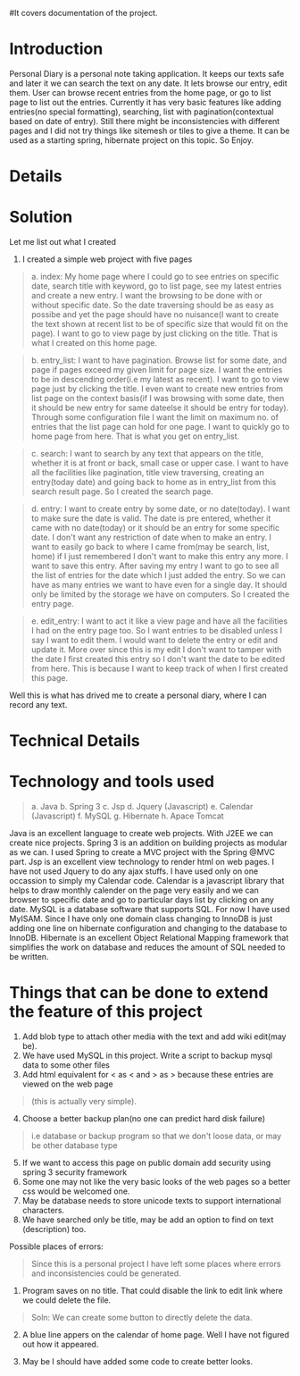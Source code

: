#It covers documentation of the project.

# Introduction #

Personal Diary is a personal note taking application. It keeps our texts safe and later it we can search the text on any date. It lets browse our entry, edit them. User can browse recent entries from the home page, or go to list page to list out the entries. Currently it has very basic features like adding entries(no special formatting), searching, list with pagination(contextual based on date of entry). Still there might be inconsistencies with different pages and I did not try things like sitemesh or tiles to give a theme. It can be used as a starting spring, hibernate project on this topic. So Enjoy.


# Details #
# Solution #
Let me list out what I created

1. I created a simple web project with five pages
> a. index: My home page where I could go to see entries on specific date, search title with keyword, go to list page, see my latest entries and create a new entry. I want the browsing to be done with or without specific date. So the date traversing should be as easy as possibe and yet the page should have no nuisance(I want to create the text shown at recent list to be of specific size that would fit on the page). I want to go to view page by just clicking on the title. That is what I created on this home page.

> b. entry\_list: I want to have pagination. Browse list for some date, and page if pages exceed my given limit for page size. I want the entries to be in descending order(i.e my latest as recent). I want to go to view page just by clicking the title. I even want to create new entries from list page on the context basis(if I was browsing with some date, then it should be new entry for same dateelse it should be entry for today). Through some configuration file I want the limit on maximum no. of entries that the list page can hold for one page. I want to quickly go to home page from here. That is what you get on entry\_list.

> c. search: I want to search by any text that appears on the title, whether it is at front or back, small case or upper case. I want to have all the facilities like pagination, title view traversing, creating an entry(today date) and going back to home as in entry\_list from this search result page. So I created the search page.

> d. entry: I want to create entry by some date, or no date(today). I want to make sure the date is valid. The date is pre entered, whether it came with no date(today) or it should be an entry for some specific date. I don't want any restriction of date when to make an entry. I want to easily go back to where I came from(may be search, list, home) if I just remembered I don't want to make this entry any more. I want to save this entry. After saving my entry I want to go to see all the list of entries for the date which I just added the entry. So we can have as many entries we want to have even for a single day. It should only be limited by the storage we have on computers. So I created the entry page.

> e. edit\_entry: I want to act it like a view page and have all the facilities I had on the entry page too. So I want entries to be disabled unless I say I want to edit them. I would want to delete the entry or edit and update it. More over since this is my edit I don't want to tamper with the date I first created this entry so I don't want the date to be edited from here. This is because I want to keep track of when I first created this page.

Well this is what has drived me to create a personal diary, where I can record any text.

# Technical Details #

# Technology and tools used #
> a. Java
> b. Spring 3
> c. Jsp
> d. Jquery (Javascript)
> e. Calendar (Javascript)
> f. MySQL
> g. Hibernate
> h. Apace Tomcat

Java is an excellent language to create web projects. With J2EE we can create nice projects. Spring 3 is an addition on building projects as modular as we can. I used Spring to create a MVC project with the Spring @MVC part. Jsp is an excellent view technology to render html on web pages. I have not used Jquery to do any ajax stuffs. I have used only on one occassion to simply my Calendar code. Calendar is a javascript library that helps to draw monthly calender on the page very easily and we can browser to specific date and go to particular days list by clicking on any date. MySQL is a database software that supports SQL. For now I have used MyISAM. Since I have only one domain class changing to InnoDB is just adding one line on hibernate configuration and changing to the database to InnoDB. Hibernate is an excellent Object Relational Mapping framework that simplifies the work on database and reduces the amount of SQL needed to be written.

# Things that can be done to extend the feature of this project #

1. Add blob type to attach other media with the text and add wiki edit(may be).
2. We have used MySQL in this project. Write a script to backup mysql data to some other files
3. Add html equivalent for < as &lt; and > as &gt; because these entries are viewed on the web page
> (this is actually very simple).
4. Choose a better backup plan(no one can predict hard disk failure)
> i.e database or backup program so that we don't loose data, or may be other database type
5. If we want to access this page on public domain add security using spring 3 security framework
6. Some one may not like the very basic looks of the web pages so a better css would be welcomed one.
7. May be database needs to store unicode texts to support international characters.
8. We have searched only be title, may be add an option to find on text (description) too.

Possible places of errors:
> Since this is a personal project I have left some places where errors and inconsistencies could be generated.
1. Program saves on no title. That could disable the link to edit link where we could delete the file.
> Soln: We can create some button to directly delete the data.

2. A blue line appers on the calendar of home page. Well I have not figured out how it appeared.

3. May be I should have added some code to create better looks.